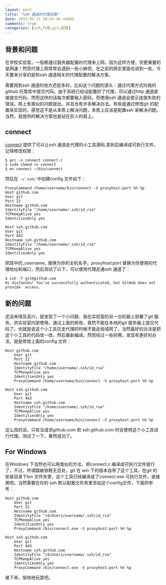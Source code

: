 ```yaml
---
layout: post
title: "SSH 通道的代理设置"
date: 2015-05-11 20:45:38 +0800
comments: true
categories: [ssh,代理,git,配置]
---
```

## 背景和问题
在学校实验室，一般都通过服务器配置的代理来上网，因为这样方便，但更重要的是网速！然而代理上网常常会遇到一些小麻烦，在之前的网志里面也讲到一些，今天要来分享的是和ssh 通道相关的代理配置的解决方案。

<!--more-->
需要用到ssh 通道的地方还挺多的，比如这个问题的源头：通过代理方式向我的github 托管库中提交代码。由于系统已经设配置好了代理，可以通过http 通道直接提交代码，然而这样的话每次都要输入密码，而使用ssh 通道会提示连接失败的错误。网上有类似的问题提出，并且也有许多解决办法。有些是通过修改git 的配置来实现的，感觉这不是从本质上解决问题，本质上应该是配置ssh 来解决问题。当然，我提供的解决方案也是站在巨人的肩上。

## connect
[connect](https://bitbucket.org/gotoh/connect) 提供了可以让ssh 通道走代理的小工具源码,拿到后编译成可执行文件，记得修改权限：

```
$ gcc -o connect connect.c
$ sudo chmod +x connect
$ mv connect ~/bin/connect
```
然后在``` ~/.ssh/``` 中创建config 文件如下：
	
	ProxyCommand /home/username/bin/connect -S proxyhost:port %h %p  
	Host github.com
	User git
	Port 22
	Hostname github.com
	IdentityFile "/home/username/.ssh/id_rsa"
	TCPKeepAlive yes
	IdentitiesOnly yes

	Host ssh.github.com
	User git
	Port 443
	Hostname ssh.github.com
	IdentityFile "/home/username/.ssh/id_rsa"
	TCPKeepAlive yes
	IdentitiesOnly yes
把其中的_username_ 替换为你的主机名字，_proxyhost:port_ 替换为你使用的代理地址和端口，然后测试了以下，可以使用代理走通ssh 通道了：

```
$ ssh -T git@github.com
Hi diufanshu! You've successfully authenticated, but GitHub does not provide  access.
```

## 新的问题
还没来得及高兴，就发现了一个小问题，我在实验室的另一台机器上部署了git 服务，供实验室内部使用，通过上面的修改，竟然不能在本地的git 服务器上提交代码了。也就是说这个小工具在走代理的时候不能走局域网了，当然最好的办法是把这个小工具的代码改一改，然后重新编译。然而经过一些折腾，发现有更好的办法，就是修改上面的config 文件：
	
	Host github.com
		User git
		Port 22
		Hostname github.com
		IdentityFile "/home/username/.ssh/id_rsa"
		TCPKeepAlive yes
		IdentitiesOnly yes
		ProxyCommand /home/username/bin/connect -S proxyhost:port %h %p  

	Host ssh.github.com
		User git
		Port 443
		Hostname ssh.github.com
		IdentityFile "/home/username/.ssh/id_rsa"
		TCPKeepAlive yes
		IdentitiesOnly yes
		ProxyCommand /home/username/bin/connect -S proxyhost:port %h %p  

这么改的话，只有当请求github.com 和 ssh.github.com 时会使用这个小工具进行代理。测试了一下，果然成功了。

## For Windows
在Windows 下当然也可以用类似的方法，把connect.c 编译成可执行文件就行了，不过，所谓踏破铁鞋无觅处，git 在 win 下的版本自带了这个工具，在git 的安装目录下bin 文件夹里，这个工具已经编译成了connect.exe 可执行文件，直接用吧。当然需要在你的 ssh 默认配置文件夹里添加这个config文件，下面供参考：

	Host github.com
		User git
		Port 22
		Hostname github.com
		IdentityFile "/d/Users/username/.ssh/id_rsa"
		TCPKeepAlive yes
		IdentitiesOnly yes
		ProxyCommand /bin/connect.exe -S proxyhost:port %h %p  

	Host ssh.github.com
		User git
		Port 443
		Hostname ssh.github.com
		IdentityFile "/d/Users/username/.ssh/id_rsa"
		TCPKeepAlive yes
		IdentitiesOnly yes
		ProxyCommand /bin/connect.exe -S proxyhost:port %h %p  

接下来，愉快地玩耍吧。

